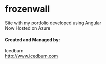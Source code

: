 # frozenwall
Site with my portfolio developed using Angular<br/>
Now Hosted on Azure

#### Created and Managed by:
Icedburn<br/>
http://www.icedburn.com
